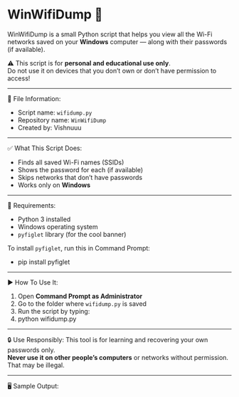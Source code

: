 WinWifiDump 🔐
==========================

WinWifiDump is a small Python script that helps you view all the Wi-Fi networks saved on your **Windows** computer — along with their passwords (if available).

⚠️ This script is for **personal and educational use only**.  
Do not use it on devices that you don’t own or don’t have permission to access!

--------------------------------------------

📄 File Information:
- Script name: `wifidump.py`
- Repository name: `WinWifiDump`
- Created by: Vishnuuu

--------------------------------------------

✅ What This Script Does:
- Finds all saved Wi-Fi names (SSIDs)
- Shows the password for each (if available)
- Skips networks that don’t have passwords
- Works only on **Windows**

--------------------------------------------

🧰 Requirements:
- Python 3 installed
- Windows operating system
- `pyfiglet` library (for the cool banner)

To install `pyfiglet`, run this in Command Prompt:
- pip install pyfiglet

--------------------------------------------

▶️ How To Use It:
1. Open **Command Prompt as Administrator**
2. Go to the folder where `wifidump.py` is saved
3. Run the script by typing:
4. python wifidump.py

--------------------------------------------

🔒 Use Responsibly:
This tool is for learning and recovering your own passwords only.  
**Never use it on other people’s computers** or networks without permission. That may be illegal.

--------------------------------------------------

🖥️ Sample Output:




